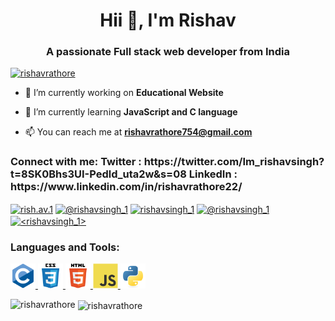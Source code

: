 <h1 align="center">Hii 👋, I'm Rishav</h1>
<h3 align="center">A passionate Full stack web developer from India</h3>

<p align="left"> <a href="https://github.com/ryo-ma/github-profile-trophy"><img src="https://github-profile-trophy.vercel.app/?username=rishavrathore" alt="rishavrathore" /></a> </p>

- 🔭 I’m currently working on **Educational Website**

- 🌱 I’m currently learning **JavaScript and C language**

- 📫 You can reach me at **rishavrathore754@gmail.com**

<h3 align="left">Connect with me: 
Twitter : https://twitter.com/Im_rishavsingh?t=8SK0Bhs3UI-Pedld_uta2w&s=08 
LinkedIn : https://www.linkedin.com/in/rishavrathore22/ </h3>
<p align="left">
<a href="https://instagram.com/rish.av.1" target="blank"><img align="center" src="https://raw.githubusercontent.com/rahuldkjain/github-profile-readme-generator/master/src/images/icons/Social/instagram.svg" alt="rish.av.1" height="30" width="40" /></a>
<a href="https://medium.com/@rishavsingh_1" target="blank"><img align="center" src="https://raw.githubusercontent.com/rahuldkjain/github-profile-readme-generator/master/src/images/icons/Social/medium.svg" alt="@rishavsingh_1" height="30" width="40" /></a>
<a href="https://www.hackerrank.com/rishavsingh_1" target="blank"><img align="center" src="https://raw.githubusercontent.com/rahuldkjain/github-profile-readme-generator/master/src/images/icons/Social/hackerrank.svg" alt="rishavsingh_1" height="30" width="40" /></a>
<a href="https://www.hackerearth.com/@rishavsingh_1" target="blank"><img align="center" src="https://raw.githubusercontent.com/rahuldkjain/github-profile-readme-generator/master/src/images/icons/Social/hackerearth.svg" alt="@rishavsingh_1" height="30" width="40" /></a>
<a href="https://auth.geeksforgeeks.org/user/<rishavsingh_1>" target="blank"><img align="center" src="https://raw.githubusercontent.com/rahuldkjain/github-profile-readme-generator/master/src/images/icons/Social/geeks-for-geeks.svg" alt="<rishavsingh_1>" height="30" width="40" /></a>
</p>

<h3 align="left">Languages and Tools:</h3>
<p align="left"> <a href="https://www.cprogramming.com/" target="_blank" rel="noreferrer"> <img src="https://raw.githubusercontent.com/devicons/devicon/master/icons/c/c-original.svg" alt="c" width="40" height="40"/> </a> <a href="https://www.w3schools.com/css/" target="_blank" rel="noreferrer"> <img src="https://raw.githubusercontent.com/devicons/devicon/master/icons/css3/css3-original-wordmark.svg" alt="css3" width="40" height="40"/> </a> <a href="https://www.w3.org/html/" target="_blank" rel="noreferrer"> <img src="https://raw.githubusercontent.com/devicons/devicon/master/icons/html5/html5-original-wordmark.svg" alt="html5" width="40" height="40"/> </a> <a href="https://developer.mozilla.org/en-US/docs/Web/JavaScript" target="_blank" rel="noreferrer"> <img src="https://raw.githubusercontent.com/devicons/devicon/master/icons/javascript/javascript-original.svg" alt="javascript" width="40" height="40"/> </a> <a href="https://www.python.org" target="_blank" rel="noreferrer"> <img src="https://raw.githubusercontent.com/devicons/devicon/master/icons/python/python-original.svg" alt="python" width="40" height="40"/> </a> </p>

<p><img align="left" src="https://github-readme-stats.vercel.app/api/top-langs?username=rishavrathore&show_icons=true&locale=en&layout=compact" alt="rishavrathore" /></p>

<p>&nbsp;<img align="center" src="https://github-readme-stats.vercel.app/api?username=rishavrathore&show_icons=true&locale=en" alt="rishavrathore" /></p>

